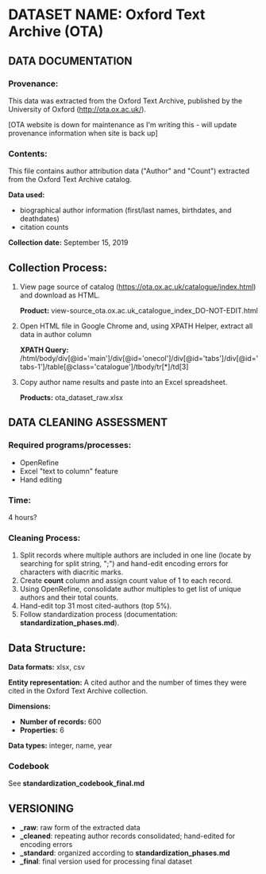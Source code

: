 # DATASET NAME: Oxford Text Archive (OTA)

## DATA DOCUMENTATION

### Provenance:

This data was extracted from the Oxford Text Archive, published by the University of Oxford (<http://ota.ox.ac.uk/>).

[OTA website is down for maintenance as I'm writing this - will update provenance information when site is back up]

### Contents:

This file contains author attribution data ("Author" and "Count") extracted from the Oxford Text Archive catalog.

**Data used:** 

- biographical author information (first/last names, birthdates, and deathdates)
- citation counts

**Collection date:** September 15, 2019



## Collection Process:

1. View page source of catalog (<https://ota.ox.ac.uk/catalogue/index.html>) and download as HTML.

   **Product:** view-source_ota.ox.ac.uk_catalogue_index_DO-NOT-EDIT.html

2. Open HTML file in Google Chrome and, using XPATH Helper, extract all data in author column

   **XPATH Query:** /html/body/div[@id='main']/div[@id='onecol']/div[@id='tabs']/div[@id='tabs-1']/table[@class='catalogue']/tbody/tr[*]/td[3]

3. Copy author name results and paste into an Excel spreadsheet.

   **Products:** ota_dataset_raw.xlsx



## DATA CLEANING ASSESSMENT

### Required programs/processes:

- OpenRefine
- Excel "text to column" feature
- Hand editing

### Time:

4 hours?

### Cleaning Process: 

1. Split records where multiple authors are included in one line (locate by searching for split string, ";") and hand-edit encoding errors for characters with diacritic marks.
2. Create **count** column and assign count value of 1 to each record.
3. Using OpenRefine, consolidate author multiples to get list of unique authors and their total counts.
4. Hand-edit top 31 most cited-authors (top 5%).
5. Follow standardization process (documentation: **standardization_phases.md**).



## Data Structure:

**Data formats:** xlsx, csv

**Entity representation:** A cited author and the number of times they were cited in the Oxford Text Archive collection.

**Dimensions:** 

- **Number of records:** 600
- **Properties:** 6

**Data types:** integer, name, year

### Codebook

See **standardization_codebook_final.md**



## VERSIONING

- **_raw**: raw form of the extracted data
- **_cleaned**: repeating author records consolidated; hand-edited for encoding errors
- **_standard**: organized according to **standardization_phases.md**
- **_final**: final version used for processing final dataset